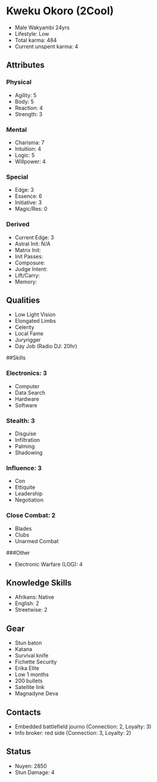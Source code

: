 # Kweku Okoro (2Cool)

* Male Wakyambi 24yrs
* Lifestyle: Low
* Total karma: 484
* Current unspent karma: 4

## Attributes
### Physical 
* Agility: 5
* Body: 5
* Reaction: 4
* Strength: 3

### Mental
* Charisma: 7
* Intuition: 4
* Logic: 5
* Willpower: 4

### Special
* Edge: 3
* Essence: 6
* Initiative: 3
* Magic/Res: 0

### Derived
* Current Edge: 3
* Astral Init: N/A
* Matrix Init: 
* Init Passes: 
* Composure: 
* Judge Intent: 
* Lift/Carry:
* Memory:

## Qualities
* Low Light Vision
* Elongated Limbs
* Celerity
* Local Fame
* Juryrigger
* Day Job (Radio DJ: 20hr)

##Skills 
### Electronics: 3
* Computer
* Data Search
* Hardware
* Software

### Stealth: 3
* Disguise
* Infiltration
* Palming
* Shadowing

### Influence: 3
* Con
* Ettiquite
* Leadership
* Negotiation

### Close Combat: 2
* Blades
* Clubs
* Unarmed Combat

###Other
* Electronic Warfare (LOG): 4

## Knowledge Skills
* Afrikans:  Native
* English: 2
* Streetwise: 2

## Gear
* Stun baton 
* Katana 
* Survival knife 
* Fichette Security 
* Erika Elite 
* Low 1 months 
* 200 bullets 
* Satellite link 
* Magnadyne Deva 

## Contacts
* Embedded battlefield journo (Connection: 2, Loyalty: 3)
* Info broker: red side (Connection: 3, Loyalty: 2)

## Status
* Nuyen: 2850
* Stun Damage: 4

